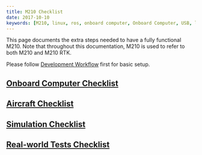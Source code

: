 ```yaml
---
title: M210 Checklist
date: 2017-10-10
keywords: [M210, linux, ros, onboard computer, Onboard Computer, USB, libusb, udev, configuration]
---
```


This page documents the extra steps needed to have a fully functional M210. Note that throughout this documentation, M210 is used to refer to both M210 and M210 RTK.

Please follow [Development Workflow](../development-workflow/run-application.html) first for basic setup.

## [Onboard Computer Checklist](oes-checklist.html)

## [Aircraft Checklist](aircraft-checklist.html)

## [Simulation Checklist](simulation-checklist.html)

## [Real-world Tests Checklist](real-world-test-checklist.html)

